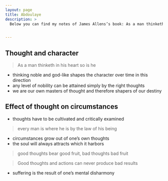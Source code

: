 ```yaml
---
layout: page
title: Abdoulaye
description: >
  Below you can find my notes of James Allens’s book: As a man thinketh.


---
```



## Thought and character

> As a man thinketh in his heart so is he

- thinking noble and god-like shapes the character over time in this direction
- any level of nobility can be attained simply by the right thoughts
- we are our own masters of thought and therefore shapers of our destiny

## Effect of thought on circumstances

- thoughts have to be cultivated and critically examined
> every man is where he is by the law of his being

- circumstances grow out of one’s own thoughts
- the soul will always attracts which it harbors

> good thoughts bear good fruit, bad thoughts bad fruit

> Good thoughts and actions can never produce bad results

- suffering is the result of one’s mental disharmony
